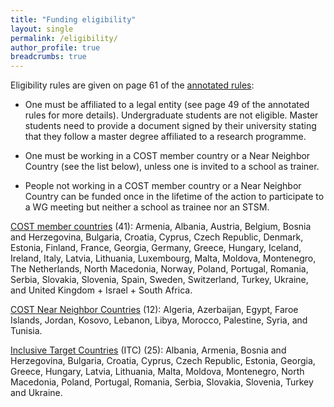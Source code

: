 ```yaml
---
title: "Funding eligibility"
layout: single
permalink: /eligibility/
author_profile: true
breadcrumbs: true
---
```


Eligibility rules are given on page 61 of the [annotated rules](https://www.cost.eu/Annotated_Rules_for_COST_Actions_C):

- One must be affiliated to a legal entity (see page 49 of the annotated rules for more details). Undergraduate students are not eligible. Master students need to provide a document signed by their university stating that they follow a master degree affiliated to a research programme.

- One must be working in a COST member country or a Near Neighbor Country (see the list below), unless one is invited to a school as trainer.

- People not working in a COST member country or a Near Neighbor Country can be funded once in the lifetime of the action to participate to a WG meeting but neither a school as trainee nor an STSM.

[COST member countries](https://www.cost.eu/about/members/) (41): Armenia, Albania, Austria, Belgium, Bosnia and Herzegovina, Bulgaria, Croatia, Cyprus, Czech Republic, Denmark, Estonia, Finland, France, Georgia, Germany, Greece, Hungary, Iceland, Ireland, Italy, Latvia, Lithuania, Luxembourg, Malta, Moldova, Montenegro, The Netherlands, North Macedonia, Norway, Poland, Portugal, Romania, Serbia, Slovakia, Slovenia, Spain, Sweden, Switzerland, Turkey, Ukraine, and United Kingdom + Israel + South Africa.

[COST Near Neighbor Countries](http://www.cost.eu/Country_Organisations_Table) (12): Algeria, Azerbaijan, <!--Belarus,--> Egypt, Faroe Islands, Jordan, Kosovo, Lebanon, Libya, Morocco, Palestine, <!--Russia,--> Syria, and Tunisia.

[Inclusive Target Countries](https://www.cost.eu/about/strategy/excellence-and-inclusiveness/) (ITC) (25): Albania, Armenia, Bosnia and Herzegovina, Bulgaria, Croatia, Cyprus, Czech Republic, Estonia, Georgia, Greece, Hungary, Latvia, Lithuania, Malta, Moldova, Montenegro, North Macedonia, Poland, Portugal, Romania, Serbia, Slovakia, Slovenia, Turkey and Ukraine.
